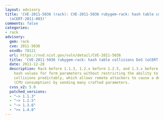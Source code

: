 ```yaml
---
layout: advisory
title: 'CVE-2011-5036 (rack): CVE-2011-5036 rubygem-rack: hash table collisions DoS
  (oCERT-2011-003)'
comments: false
categories:
- rack
advisory:
  gem: rack
  cve: 2011-5036
  osvdb: 78121
  url: https://nvd.nist.gov/vuln/detail/CVE-2011-5036
  title: 'CVE-2011-5036 rubygem-rack: hash table collisions DoS (oCERT-2011-003)'
  date: 2011-12-28
  description: Rack before 1.1.3, 1.2.x before 1.2.5, and 1.3.x before 1.3.6 computes
    hash values for form parameters without restricting the ability to trigger hash
    collisions predictably, which allows remote attackers to cause a denial of service
    (CPU consumption) by sending many crafted parameters.
  cvss_v2: 5.0
  patched_versions:
  - "~> 1.1.3"
  - "~> 1.2.5"
  - "~> 1.3.6"
  - ">= 1.4.0"
---
```

